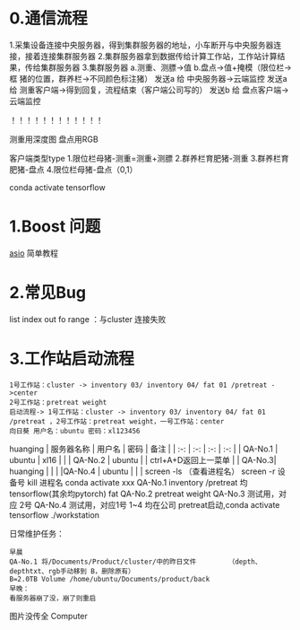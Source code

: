 # 0.通信流程
1.采集设备连接中央服务器，得到集群服务器的地址，小车断开与中央服务器连接，接着连接集群服务器
2.集群服务器拿到数据传给计算工作站，工作站计算结果，传给集群服务器
3.集群服务器
    a.测重、测膘->值
    b.盘点->值+掩模（限位栏->框 猪的位置，群养栏->不同颜色标注猪）
    发送a 给 中央服务器->云端监控
    发送a 给 测重客户端->得到回复，流程结束（客户端公司写的）
    发送b 给 盘点客户端->云端监控

！！！！！！！！！！！！

测重用深度图
盘点用RGB

客户端类型type
1.限位栏母猪-测重=测重+测膘
2.群养栏育肥猪-测重
3.群养栏育肥猪-盘点
4.限位栏母猪-盘点（0,1）

conda activate tensorflow

# 1.Boost 问题
[asio](https://zhuanlan.zhihu.com/p/39973955)
简单教程

# 2.常见Bug
list index out fo range ：与cluster 连接失败

# 3.工作站启动流程
    1号工作站：cluster -> inventory 03/ inventory 04/ fat 01 /pretreat ->center
    2号工作站：pretreat weight
    启动流程-> 1号工作站：cluster -> inventory 03/ inventory 04/ fat 01 /pretreat ，2号工作站：pretreat weight，一号工作站：center
    向日葵 用户名：ubuntu 密码：xl123456
huanging
| 服务器名称    |   用户名  |   密码  |   备注  |
| :-: | :-: | :-: | :-: |
|  QA-No.1 | ubuntu    |  xl16   |     |
|   QA-No.2 | ubuntu     |     |   ctrl+A+D返回上一菜单  |
|   QA-No.3|  huanging   |     |     |
|QA-No.4     |  ubuntu   |     |     |
screen -ls （查看进程名）
screen -r 设备号
kill 进程名
conda activate xxx
QA-No.1 inventory /pretreat 均tensorflow(其余均pytorch)  fat
QA-No.2 pretreat weight
QA-No.3 测试用，对应 2号
QA-No.4 测试用，对应1号
1~4 均在公司
pretreat启动,conda activate tensorflow  ./workstation

日常维护任务：

    早晨
    QA-No.1 将/Documents/Product/cluster/中的昨日文件        （depth、depthtxt、rgb手动移到 B，删除原有）
    B=2.0TB Volume /home/ubuntu/Documents/product/back
    早晚：
    看服务器崩了没，崩了则重启


图片没传全
Computer





